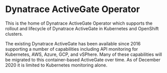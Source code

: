 
# Dynatrace ActiveGate Operator

This is the home of Dynatrace ActiveGate Operator which supports the rollout and lifecycle of Dynatrace ActiveGate in Kubernetes and OpenShift clusters.

The existing Dynatrace ActiveGate has been available since 2016 supporting a number of capabilities including API monitoring for Kubernetes, AWS, Azure, GCP, and vSPhere. Many of these capabilities will be migrated to this container-based ActiveGate over time. As of December 2020 it is limited to Kubernetes monitoring alone.
